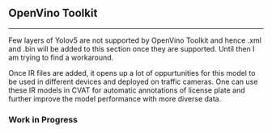 ## OpenVino Toolkit
---

Few layers of Yolov5 are not supported by OpenVino Toolkit and hence .xml and .bin will be added to this section once they are supported. Until then I am trying to find a workaround.

Once IR files are added, it opens up a lot of oppurtunities for this model to be used in different devices and deployed on traffic cameras. One can use these IR models in CVAT for automatic annotations of license plate and further improve the model performance with more diverse data.

### Work in Progress